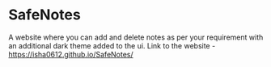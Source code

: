 # SafeNotes
A website where you can add and delete notes as per your requirement with an additional dark theme added to the ui.
Link to the website - https://isha0612.github.io/SafeNotes/
